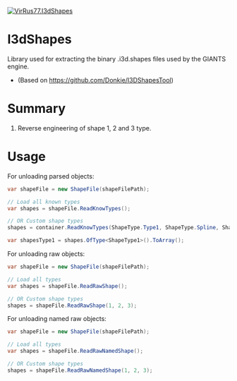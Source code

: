 [![VirRus77.I3dShapes](https://img.shields.io/nuget/v/VirRus77.I3dShapes)](https://www.nuget.org/packages/VirRus77.I3dShapes)
# I3dShapes
Library used for extracting the binary .i3d.shapes files used by the GIANTS engine.
* (Based on https://github.com/Donkie/I3DShapesTool)

# Summary
1. Reverse engineering of shape 1, 2 and 3 type.

# Usage
For unloading parsed objects:
```C#
var shapeFile = new ShapeFile(shapeFilePath);

// Load all known types
var shapes = shapeFile.ReadKnowTypes();

// OR Custom shape types
shapes = container.ReadKnowTypes(ShapeType.Type1, ShapeType.Spline, ShapeType.NavMesh);

var shapesType1 = shapes.OfType<ShapeType1>().ToArray();
```

For unloading raw objects:
```C#
var shapeFile = new ShapeFile(shapeFilePath);

// Load all types
var shapes = shapeFile.ReadRawShape();

// OR Custom shape types
shapes = shapeFile.ReadRawShape(1, 2, 3);
```

For unloading named raw objects:
```C#
var shapeFile = new ShapeFile(shapeFilePath);

// Load all types
var shapes = shapeFile.ReadRawNamedShape();

// OR Custom shape types
shapes = shapeFile.ReadRawNamedShape(1, 2, 3);
```
